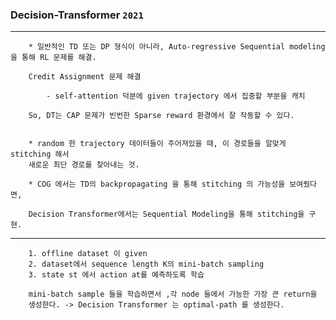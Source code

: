 ### Decision-Transformer `2021`

---

        * 일반적인 TD 또는 DP 형식이 아니라, Auto-regressive Sequential modeling 을 통해 RL 문제를 해결.

        Credit Assignment 문제 해결 

            - self-attention 덕분에 given trajectory 에서 집중할 부분을 캐치

        So, DT는 CAP 문제가 빈번한 Sparse reward 환경에서 잘 작동할 수 있다.


        * random 한 trajectory 데이터들이 주어져있을 때, 이 경로들을 알맞게 stitching 해서
        새로운 최단 경로를 찾아내는 것.

        * COG 에서는 TD의 backpropagating 을 통해 stitching 의 가능성을 보여줬다면,

        Decision Transformer에서는 Sequential Modeling을 통해 stitching을 구현.

---

        1. offline dataset 이 given
        2. dataset에서 sequence length K의 mini-batch sampling
        3. state st 에서 action at를 예측하도록 학습 
        
        mini-batch sample 들을 학습하면서 ,각 node 들에서 가능한 가장 큰 return을 
        생성한다. -> Decision Transformer 는 optimal-path 를 생성한다. 


